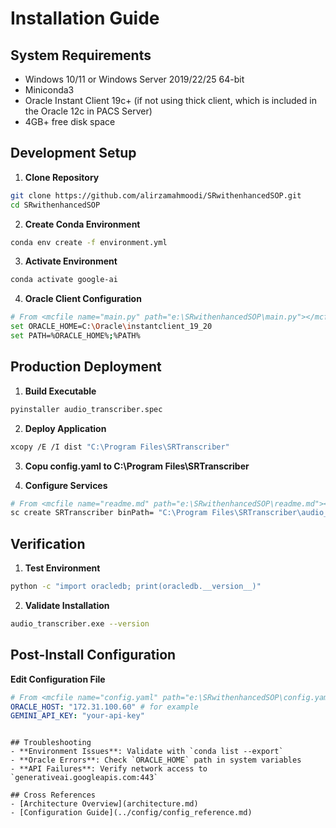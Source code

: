# Installation Guide

## System Requirements
- Windows 10/11 or Windows Server 2019/22/25 64-bit
- Miniconda3
- Oracle Instant Client 19c+ (if not using thick client, which is included in the Oracle 12c in PACS Server)
- 4GB+ free disk space

## Development Setup

1. **Clone Repository**
```bash
git clone https://github.com/alirzamahmoodi/SRwithenhancedSOP.git
cd SRwithenhancedSOP
```

2. **Create Conda Environment**
```bash
conda env create -f environment.yml
```

3. **Activate Environment**
```bash
conda activate google-ai
```

4. **Oracle Client Configuration**
```bash
# From <mcfile name="main.py" path="e:\SRwithenhancedSOP\main.py"></mcfile>
set ORACLE_HOME=C:\Oracle\instantclient_19_20
set PATH=%ORACLE_HOME%;%PATH%
```

## Production Deployment

1. **Build Executable**
```bash
pyinstaller audio_transcriber.spec
```

2. **Deploy Application**
```bash
xcopy /E /I dist "C:\Program Files\SRTranscriber"
```
3. **Copu config.yaml to C:\Program Files\SRTranscriber**

4. **Configure Services**
```bash
# From <mcfile name="readme.md" path="e:\SRwithenhancedSOP\readme.md"></mcfile>
sc create SRTranscriber binPath= "C:\Program Files\SRTranscriber\audio_transcriber.exe --monitor"
```

## Verification

1. **Test Environment**
```bash
python -c "import oracledb; print(oracledb.__version__)"
```

2. **Validate Installation**
```bash
audio_transcriber.exe --version
```

## Post-Install Configuration

**Edit Configuration File**
```yaml
# From <mcfile name="config.yaml" path="e:\SRwithenhancedSOP\config.yaml"></mcfile>
ORACLE_HOST: "172.31.100.60" # for example
GEMINI_API_KEY: "your-api-key"
```

```

## Troubleshooting
- **Environment Issues**: Validate with `conda list --export`
- **Oracle Errors**: Check `ORACLE_HOME` path in system variables
- **API Failures**: Verify network access to `generativeai.googleapis.com:443`

## Cross References
- [Architecture Overview](architecture.md)
- [Configuration Guide](../config/config_reference.md)
```